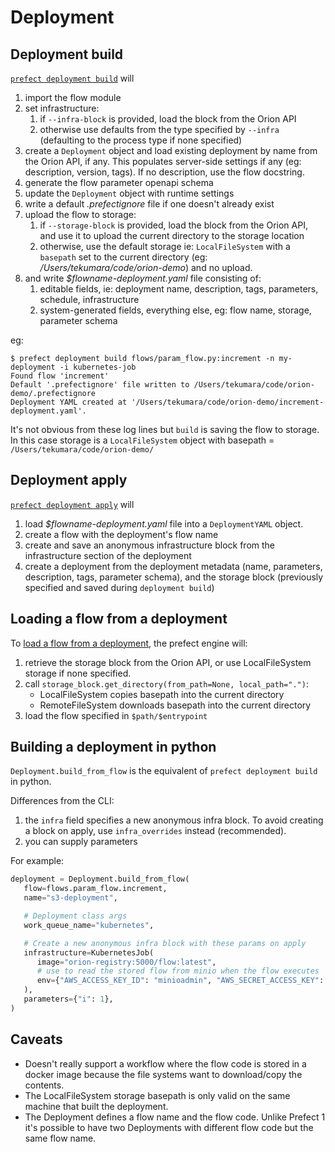 # Deployment

## Deployment build

[`prefect deployment build`](https://github.com/PrefectHQ/prefect/blob/30ca715/src/prefect/cli/deployment.py#L336) will

1. import the flow module
1. set infrastructure:
   1. if `--infra-block` is provided, load the block from the Orion API
   1. otherwise use defaults from the type specified by `--infra` (defaulting to the process type if none specified)
1. create a `Deployment` object and load existing deployment by name from the Orion API, if any. This populates server-side settings if any (eg: description, version, tags). If no description, use the flow docstring.
1. generate the flow parameter openapi schema
1. update the `Deployment` object with runtime settings
1. write a default _.prefectignore_ file if one doesn't already exist
1. upload the flow to storage:
   1. if `--storage-block` is provided, load the block from the Orion API, and use it to upload the current directory to the storage location
   1. otherwise, use the default storage ie: `LocalFileSystem` with a `basepath` set to the current directory (eg: _/Users/tekumara/code/orion-demo_) and no upload.
1. and write _$flowname-deployment.yaml_ file consisting of:
   1. editable fields, ie: deployment name, description, tags, parameters, schedule, infrastructure
   1. system-generated fields, everything else, eg: flow name, storage, parameter schema

eg:

```
$ prefect deployment build flows/param_flow.py:increment -n my-deployment -i kubernetes-job
Found flow 'increment'
Default '.prefectignore' file written to /Users/tekumara/code/orion-demo/.prefectignore
Deployment YAML created at '/Users/tekumara/code/orion-demo/increment-deployment.yaml'.
```

It's not obvious from these log lines but `build` is saving the flow to storage. In this case storage is a `LocalFileSystem` object with basepath = `/Users/tekumara/code/orion-demo/`

## Deployment apply

[`prefect deployment apply`](https://github.com/PrefectHQ/prefect/blob/30ca715/src/prefect/cli/deployment.py#L241) will

1. load _$flowname-deployment.yaml_ file into a `DeploymentYAML` object.
1. create a flow with the deployment's flow name
1. create and save an anonymous infrastructure block from the infrastructure section of the deployment
1. create a deployment from the deployment metadata (name, parameters, description, tags, parameter schema), and the storage block (previously specified and saved during `deployment build`)

## Loading a flow from a deployment

To [load a flow from a deployment](https://github.com/PrefectHQ/prefect/blob/30ca715/src/prefect/deployments.py#L32), the prefect engine will:

1. retrieve the storage block from the Orion API, or use LocalFileSystem storage if none specified.
1. call `storage_block.get_directory(from_path=None, local_path=".")`:
   - LocalFileSystem copies basepath into the current directory
   - RemoteFileSystem downloads basepath into the current directory
1. load the flow specified in `$path/$entrypoint`

## Building a deployment in python

`Deployment.build_from_flow` is the equivalent of `prefect deployment build` in python.

Differences from the CLI:

1. the `infra` field specifies a new anonymous infra block. To avoid creating a block on apply, use `infra_overrides` instead (recommended).
1. you can supply parameters

For example:

```python
deployment = Deployment.build_from_flow(
   flow=flows.param_flow.increment,
   name="s3-deployment",

   # Deployment class args
   work_queue_name="kubernetes",

   # Create a new anonymous infra block with these params on apply
   infrastructure=KubernetesJob(
      image="orion-registry:5000/flow:latest",
      # use to read the stored flow from minio when the flow executes
      env={"AWS_ACCESS_KEY_ID": "minioadmin", "AWS_SECRET_ACCESS_KEY": "minioadmin"},
   ),
   parameters={"i": 1},
)
```

## Caveats

- Doesn't really support a workflow where the flow code is stored in a docker image because the file systems want to download/copy the contents.
- The LocalFileSystem storage basepath is only valid on the same machine that built the deployment.
- The Deployment defines a flow name and the flow code. Unlike Prefect 1 it's possible to have two Deployments with different flow code but the same flow name.

